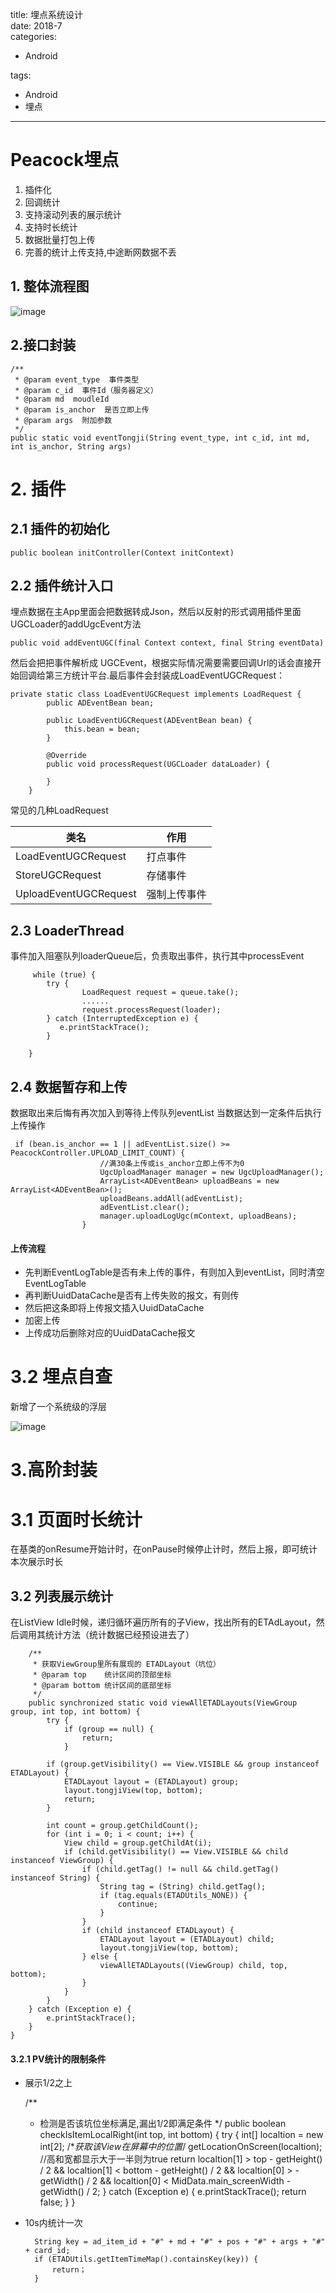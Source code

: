 title: 埋点系统设计    
date: 2018-7      
categories:    
- Android    
       
       
       
tags:       
- Android    
- 埋点       
    
    
---


# Peacock埋点 

1. 插件化  
2. 回调统计  
3. 支持滚动列表的展示统计  
4. 支持时长统计
5. 数据批量打包上传
6. 完善的统计上传支持,中途断网数据不丢


## 1. 整体流程图

![image](https://github.com/liuyicheng3/learning-summary/blob/master/images/%E5%9F%8B%E7%82%B9_01.jpg?raw=true)

## 2.接口封装 

    /**
     * @param event_type  事件类型
     * @param c_id  事件Id（服务器定义）
     * @param md  moudleId
     * @param is_anchor  是否立即上传
     * @param args  附加参数
     */
    public static void eventTongji(String event_type, int c_id, int md, int is_anchor, String args) 
    
    


# 2. 插件 

## 2.1 插件的初始化 
  
    public boolean initController(Context initContext)
        

## 2.2 插件统计入口  

        
埋点数据在主App里面会把数据转成Json，然后以反射的形式调用插件里面UGCLoader的addUgcEvent方法


    public void addEventUGC(final Context context, final String eventData)  
    
然后会把把事件解析成 UGCEvent，根据实际情况需要需要回调Url的话会直接开始回调给第三方统计平台.最后事件会封装成LoadEventUGCRequest：  
    
    private static class LoadEventUGCRequest implements LoadRequest {
    		public ADEventBean bean;
    
    		public LoadEventUGCRequest(ADEventBean bean) {
    			this.bean = bean;
    		}
    
    		@Override
    		public void processRequest(UGCLoader dataLoader) {
    		   
    		}
    	}  
    	

常见的几种LoadRequest  


类名 | 作用
---|---
LoadEventUGCRequest| 打点事件
StoreUGCRequest | 存储事件
UploadEventUGCRequest| 强制上传事件



## 2.3 LoaderThread  

事件加入阻塞队列loaderQueue后，负责取出事件，执行其中processEvent   

         while (true) {
            try {
            		LoadRequest request = queue.take();
            		......
                	request.processRequest(loader);
            } catch (InterruptedException e) {
               e.printStackTrace();
            }
            
		}
    
    
## 2.4 数据暂存和上传 

数据取出来后悔有再次加入到等待上传队列eventList 
当数据达到一定条件后执行上传操作  

     if (bean.is_anchor == 1 || adEventList.size() >= PeacockController.UPLOAD_LIMIT_COUNT) {
    					//满30条上传或is_anchor立即上传不为0
    					UgcUploadManager manager = new UgcUploadManager();
    					ArrayList<ADEventBean> uploadBeans = new ArrayList<ADEventBean>();
    					uploadBeans.addAll(adEventList);
    					adEventList.clear();
    					manager.uploadLogUgc(mContext, uploadBeans);
    				}

#### 上传流程  

* 先判断EventLogTable是否有未上传的事件，有则加入到eventList，同时清空EventLogTable
* 再判断UuidDataCache是否有上传失败的报文，有则传  
* 然后把这条即将上传报文插入UuidDataCache  
* 加密上传  
* 上传成功后删除对应的UuidDataCache报文

# 3.2 埋点自查
    
新增了一个系统级的浮层

![image](https://github.com/liuyicheng3/learning-summary/blob/master/images/%E5%9F%8B%E7%82%B9_02.jpg?raw=true)
    

# 3.高阶封装

# 3.1 页面时长统计   
    
在基类的onResume开始计时，在onPause时候停止计时，然后上报，即可统计本次展示时长  


## 3.2 列表展示统计  

在ListView Idle时候，递归循环遍历所有的子View，找出所有的ETAdLayout，然后调用其统计方法（统计数据已经预设进去了）   


        /**
         * 获取ViewGroup里所有展现的 ETADLayout（坑位）
         * @param top    统计区间的顶部坐标
         * @param bottom 统计区间的底部坐标
         */
        public synchronized static void viewAllETADLayouts(ViewGroup group, int top, int bottom) {
            try {
                if (group == null) {
                    return;
                }

            if (group.getVisibility() == View.VISIBLE && group instanceof ETADLayout) {
                ETADLayout layout = (ETADLayout) group;
                layout.tongjiView(top, bottom);
                return;
            }

            int count = group.getChildCount();
            for (int i = 0; i < count; i++) {
                View child = group.getChildAt(i);
                if (child.getVisibility() == View.VISIBLE && child instanceof ViewGroup) {
                    if (child.getTag() != null && child.getTag() instanceof String) {
                        String tag = (String) child.getTag();
                        if (tag.equals(ETADUtils_NONE)) {
                            continue;
                        }
                    }
                    if (child instanceof ETADLayout) {
                        ETADLayout layout = (ETADLayout) child;
                        layout.tongjiView(top, bottom);
                    } else {
                        viewAllETADLayouts((ViewGroup) child, top, bottom);
                    }
                }
            }
        } catch (Exception e) {
            e.printStackTrace();
        }
    }

####  3.2.1 PV统计的限制条件   
* 展示1/2之上   


    /**
     * 检测是否该坑位坐标满足,漏出1/2即满足条件
     */
    public boolean checkIsItemLocalRight(int top, int bottom) {
        try {
            int[] localtion = new int[2];
            /**获取该View在屏幕中的位置*/
            getLocationOnScreen(localtion);
            //高和宽都显示大于一半则为true
            return localtion[1] > top - getHeight() / 2 && localtion[1] < bottom - getHeight() / 2
                    && localtion[0] > -getWidth() / 2 && localtion[0] < MidData.main_screenWidth - getWidth() / 2;
        } catch (Exception e) {
            e.printStackTrace();
            return false;
        }
    }



* 10s内统计一次 
 

        String key = ad_item_id + "#" + md + "#" + pos + "#" + args + "#" + card_id;
        if (ETADUtils.getItemTimeMap().containsKey(key)) {
            return；
        }











